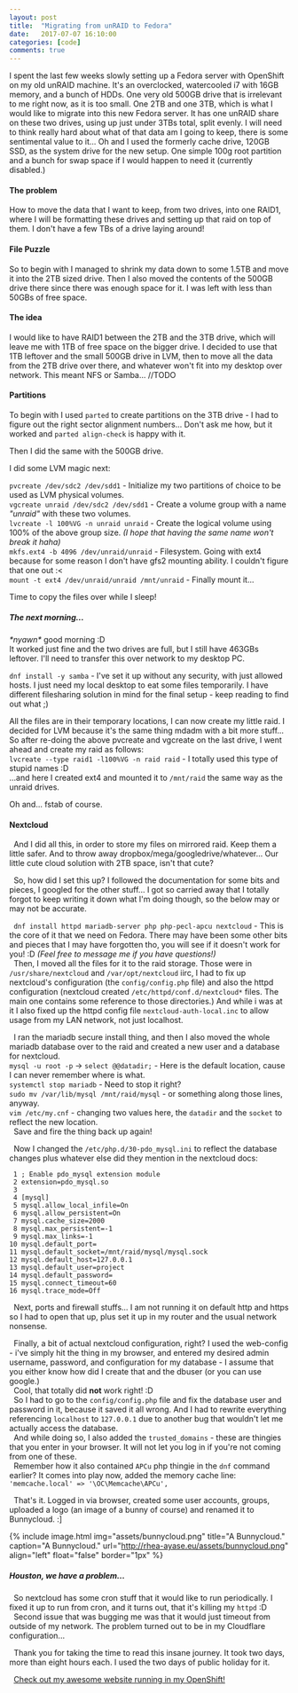 ```yaml
---
layout: post
title:  "Migrating from unRAID to Fedora"
date:   2017-07-07 16:10:00
categories: [code]
comments: true
---
```

I spent the last few weeks slowly setting up a Fedora server with OpenShift on my old unRAID machine. It's an overclocked, watercooled i7 with 16GB memory, and a bunch of HDDs. One very old 500GB drive that is irrelevant to me right now, as it is too small. One 2TB and one 3TB, which is what I would like to migrate into this new Fedora server. It has one unRAID share on these two drives, using up just under 3TBs total, split evenly. I will need to think really hard about what of that data am I going to keep, there is some sentimental value to it... Oh and I used the formerly cache drive, 120GB SSD, as the system drive for the new setup. One simple 100g root partition and a bunch for swap space if I would happen to need it (currently disabled.)

#### The problem

How to move the data that I want to keep, from two drives, into one RAID1, where I will be formatting these drives and setting up that raid on top of them. I don't have a few TBs of a drive laying around!

<!--more-->

#### File Puzzle

So to begin with I managed to shrink my data down to some 1.5TB and move it into the 2TB sized drive. Then I also moved the contents of the 500GB drive there since there was enough space for it. I was left with less than 50GBs of free space.

#### The idea

I would like to have RAID1 between the 2TB and the 3TB drive, which will leave me with 1TB of free space on the bigger drive. I decided to use that 1TB leftover and the small 500GB drive in LVM, then to move all the data from the 2TB drive over there, and whatever won't fit into my desktop over network. This meant NFS or Samba... //TODO

#### Partitions

To begin with I used `parted` to create partitions on the 3TB drive - I had to figure out the right sector alignment numbers... Don't ask me how, but it worked and `parted align-check` is happy with it.

Then I did the same with the 500GB drive.

I did some LVM magic next:

`pvcreate /dev/sdc2 /dev/sdd1` - Initialize my two partitions of choice to be used as LVM physical volumes.
<br>`vgcreate unraid /dev/sdc2 /dev/sdd1` - Create a volume group with a name _"unraid"_ with these two volumes.
<br>`lvcreate -l 100%VG -n unraid unraid` - Create the logical volume using 100% of the above group size. _(I hope that having the same name won't break it haha)_
<br>`mkfs.ext4 -b 4096 /dev/unraid/unraid` - Filesystem. Going with ext4 because for some reason I don't have gfs2 mounting ability. I couldn't figure that one out :<
<br>`mount -t ext4 /dev/unraid/unraid /mnt/unraid` - Finally mount it... 

Time to copy the files over while I sleep!

##### The next morning...

_\*nyawn*_ good morning :D
<br />
It worked just fine and the two drives are full, but I still have 463GBs leftover. I'll need to transfer this over network to my desktop PC.

`dnf install -y samba` - I've set it up without any security, with just allowed hosts. I just need my local desktop to eat some files temporarily. I have different filesharing solution in mind for the final setup - keep reading to find out what ;)

All the files are in their temporary locations, I can now create my little raid. I decided for LVM because it's the same thing mdadm with a bit more stuff... So after re-doing the above pvcreate and vgcreate on the last drive, I went ahead and create my raid as follows:
<br>`lvcreate --type raid1 -l100%VG -n raid raid` - I totally used this type of stupid names :D
<br>...and here I created ext4 and mounted it to `/mnt/raid` the same way as the unraid drives.

Oh and... fstab of course.

#### Nextcloud

 &nbsp; And I did all this, in order to store my files on mirrored raid. Keep them a little safer. And to throw away dropbox/mega/googledrive/whatever... Our little cute cloud solution with 2TB space, isn't that cute?

 &nbsp; So, how did I set this up? I followed the documentation for some bits and pieces, I googled for the other stuff... I got so carried away that I totally forgot to keep writing it down what I'm doing though, so the below may or may not be accurate.

 &nbsp; `dnf install httpd mariadb-server php php-pecl-apcu nextcloud` - This is the core of it that we need on Fedora. There may have been some other bits and pieces that I may have forgotten tho, you will see if it doesn't work for you! :D _(Feel free to message me if you have questions!)_
<br> &nbsp; Then, I moved all the files for it to the raid storage. Those were in `/usr/share/nextcloud` and `/var/opt/nextcloud` iirc, I had to fix up nextcloud's configuration (the `config/config.php` file) and also the httpd configuration (nextcloud created `/etc/httpd/conf.d/nextcloud*` files. The main one contains some reference to those directories.) And while i was at it I also fixed up the httpd config file `nextcloud-auth-local.inc` to allow usage from my LAN network, not just localhost.

 &nbsp; I ran the mariadb secure install thing, and then I also moved the whole mariadb database over to the raid and created a new user and a database for nextcloud.
<br>`mysql -u root -p` -> `select @@datadir;` - Here is the default location, cause I can never remember where is what.
<br>`systemctl stop mariadb` - Need to stop it right?
<br>`sudo mv /var/lib/mysql /mnt/raid/mysql` - or something along those lines, anyway.
<br>`vim /etc/my.cnf` - changing two values here, the `datadir` and the `socket` to reflect the new location.
<br> &nbsp; Save and fire the thing back up again!

 &nbsp; Now I changed the `/etc/php.d/30-pdo_mysql.ini` to reflect the database changes plus whatever else did they mention in the nextcloud docs:

```
 1 ; Enable pdo_mysql extension module
 2 extension=pdo_mysql.so
 3
 4 [mysql]
 5 mysql.allow_local_infile=On
 6 mysql.allow_persistent=On
 7 mysql.cache_size=2000
 8 mysql.max_persistent=-1
 9 mysql.max_links=-1
10 mysql.default_port=
11 mysql.default_socket=/mnt/raid/mysql/mysql.sock
12 mysql.default_host=127.0.0.1
13 mysql.default_user=project
14 mysql.default_password=
15 mysql.connect_timeout=60
16 mysql.trace_mode=Off
```

 &nbsp; Next, ports and firewall stuffs... I am not running it on default http and https so I had to open that up, plus set it up in my router and the usual network nonsense.

 &nbsp; Finally, a bit of actual nextcloud configuration, right? I used the web-config - i've simply hit the thing in my browser, and entered my desired admin username, password, and configuration for my database - I assume that you either know how did I create that and the dbuser (or you can use google.)
<br> &nbsp; Cool, that totally did **not** work right! :D
<br> &nbsp; So I had to go to the `config/config.php` file and fix the database user and password in it, because it saved it all wrong. And I had to rewrite everything referencing `localhost` to `127.0.0.1` due to another bug that wouldn't let me actually access the database.
<br> &nbsp; And while doing so, I also added the `trusted_domains` - these are thingies that you enter in your browser. It will not let you log in if you're not coming from one of these.
<br> &nbsp; Remember how it also contained `APCu` php thingie in the `dnf` command earlier? It comes into play now, added the memory cache line: `'memcache.local' => '\OC\Memcache\APCu',`

 &nbsp; That's it. Logged in via browser, created some user accounts, groups, uploaded a logo (an image of a bunny of course) and renamed it to Bunnycloud. :]

{% include image.html
  img="assets/bunnycloud.png"
  title="A Bunnycloud."
  caption="A Bunnycloud."
  url="http://rhea-ayase.eu/assets/bunnycloud.png"
  align="left"
  float="false"
  border="1px"
%}

##### Houston, we have a problem...

 &nbsp; So nextcloud has some cron stuff that it would like to run periodically. I fixed it up to run from cron, and it turns out, that it's killing my `httpd` :D
<br> &nbsp; Second issue that was bugging me was that it would just timeout from outside of my network. The problem turned out to be in my Cloudflare configuration...



 &nbsp; Thank you for taking the time to read this insane journey. It took two days, more than eight hours each. I used the two days of public holiday for it.

 &nbsp; [Check out my awesome website running in my OpenShift!](http://example.openshift.persephone.cloud:8080/)

